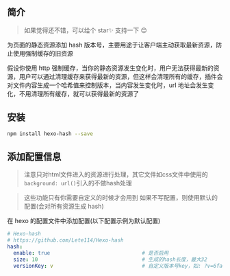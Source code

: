 ## 简介

> 如果觉得还不错，可以给个 star✨ 支持一下 😊

为页面的静态资源添加 hash 版本号，主要用途于让客户端主动获取最新资源，防止使用强制缓存的旧资源

假设你使用 http 强制缓存，当你的静态资源发生变化时，用户无法获得最新的资源，用户可以通过清理缓存来获得最新的资源，但这样会清理所有的缓存，插件会对文件内容生成一个哈希值来控制版本，当内容发生变化时，url 地址会发生变化，不用清理所有缓存，就可以获得最新的资源了

## 安装

```bash
npm install hexo-hash --save
```

## 添加配置信息

> 注意只对html文件进入的资源进行处理，其它文件如css文件中使用的`background: url()`引入的不做hash处理

> 这些功能只有你需要自定义的时候才会用到
> 如果不写配置，则使用默认的配置(会对所有资源生成 hash)

在 hexo 的配置文件中添加配置(以下配置示例为默认配置)

```yml
# Hexo-hash
# https://github.com/Lete114/Hexo-hash
hash:
  enable: true                              # 是否启用
  size: 10                                  # 生成的hash长度，最大32
  versionKey: v                             # 自定义版本号key，如: ?v=6faed3522c
```

